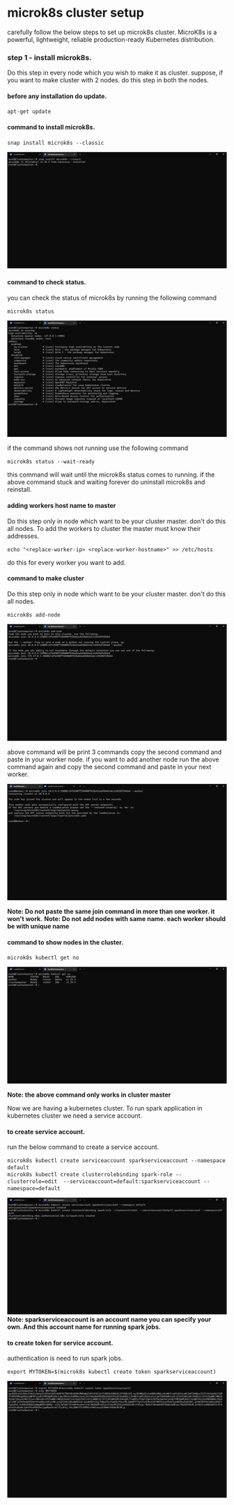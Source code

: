 # microk8s cluster setup
carefully follow the below steps to set up microk8s cluster.
MicroK8s is a powerful, lightweight, reliable production-ready Kubernetes distribution.
### step 1 - install microk8s.
Do this step in every node which you wish to make it as cluster. suppose, if you want to make cluster with 2 nodes.
do this step in both the nodes.

#### before any installation do update.
~~~
apt-get update
~~~

#### command to install microk8s.
~~~
snap install microk8s --classic
~~~
![mirok8s install](microk8s_installation.png)

#### command to check status.
you can check the status of microk8s by running the following command
~~~
microk8s status
~~~
![microk8s status](microk8s_status.png)

if the command shows not running use the following command
~~~
microk8s status --wait-ready
~~~
this command will wait until the microk8s status comes to running.
if the above command stuck and waiting forever do uninstall microk8s and reinstall.

#### adding workers host name to master
Do this step only in node which want to be your cluster master. don't do this all nodes.
To add the workers to cluster the master must know their addresses.
~~~
echo "<replace-worker-ip> <replace-worker-hostname>" >> /etc/hosts
~~~
do this for every worker you want to add.

#### command to make cluster
Do this step only in node which want to be your cluster master. don't do this all nodes.

~~~
microk8s add-node
~~~
![micrk8s addnode](microk8s_add_node.png)

above command will be print 3 commands copy the second command and paste in your worker node.
if you want to add another node run the above command again and copy the second command and paste in your next worker.

![microk8s join node](microk8s_join_node.png)

**Note: Do not paste the same join command in more than one worker. it won't work.**
**Note: Do not add nodes with same name. each worker should be with unique name**

#### command to show nodes in the cluster.
~~~
microk8s kubectl get no
~~~
![list nodes](microk8s_cluster_list_node.png)

**Note: the above command only works in cluster master**

Now we are having a kubernetes cluster. To run spark application in kubernetes cluster we need a service account.

#### to create service account.
run the below command to create a service account.

~~~
microk8s kubectl create serviceaccount sparkserviceaccount --namespace default
microk8s kubectl create clusterrolebinding spark-role --clusterrole=edit  --serviceaccount=default:sparkserviceaccount --namespace=default
~~~
![service account screenshot](microk8s_cluster_service_account.png)
**Note: sparkserviceaccount is an account name you can specify your own. And this account name for running spark jobs.**

#### to create token for service account.

authentication is need to run spark jobs.

~~~
export MYTOKEN=$(microk8s kubectl create token sparkserviceaccount)
~~~
![service account token](microk8s_cluster_service_account_token.png)
